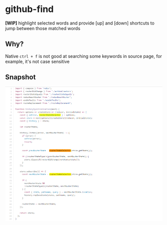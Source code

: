 # github-find
**[WIP]** highlight selected words and provide [up] and [down] shortcuts to jump between those matched words

## Why?
Native `ctrl + f` is not good at searching some keywords in source page, for example, it's not case sensitive

## Snapshot
![](snapshot.png)
